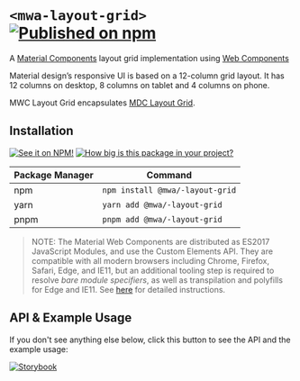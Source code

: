 # `<mwa-layout-grid>` [![Published on npm](https://img.shields.io/npm/v/@mwa/-layout-grid.svg)](https://www.npmjs.com/package/@mwa/-layout-grid)
A [Material Components](https://material.io/develop/) layout grid implementation using [Web Components](https://www.webcomponents.org/introduction)

Material design’s responsive UI is based on a 12-column grid layout. It has 12 columns on desktop, 8 columns on
tablet and 4 columns on phone.

MWC Layout Grid encapsulates [MDC Layout Grid](https://material.io/develop/web/components/layout-grid).

## Installation
[![See it on NPM!](https://img.shields.io/npm/v/@mwa/-layout-grid?style=for-the-badge)](https://www.npmjs.com/package/@mwa/-layout-grid)
[![How big is this package in your project?](https://img.shields.io/bundlephobia/minzip/@mwa/-layout-grid?style=for-the-badge)](https://bundlephobia.com/result?p=@mwa/-layout-grid)

| Package Manager | Command                                 |
|-----------------|-----------------------------------------|
| npm             | `npm install @mwa/-layout-grid` |
| yarn            | `yarn add @mwa/-layout-grid`    |
| pnpm            | `pnpm add @mwa/-layout-grid`    |

> NOTE: The Material Web Components are distributed as ES2017 JavaScript Modules, and use the Custom Elements API. They are compatible with all modern browsers including Chrome, Firefox, Safari, Edge, and IE11, but an additional tooling step is required to resolve *bare module specifiers*, as well as transpilation and polyfills for Edge and IE11. See [here](https://github.com/material-components/material-components-web-components#quick-start) for detailed instructions.

## API & Example Usage
If you don't see anything else below, click this button to see the API and the example usage:

[![Storybook](https://shields.io/badge/-Play%20with%20this%20web%20component-2a0481?logo=storybook&style=for-the-badge)](https://master--625eadb22bf40d003a32215a.chromatic.com/?path=/docs/layoutgrid--basic)
